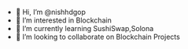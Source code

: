 - 👋 Hi, I’m @nishhdgop
- 👀 I’m interested in Blockchain
- 🌱 I’m currently learning SushiSwap,Solona
- 💞️ I’m looking to collaborate on Blockchain Projects


<!---
nishhdgop/nishhdgop is a ✨ special ✨ repository because its `README.md` (this file) appears on your GitHub profile.
You can click the Preview link to take a look at your changes.
--->
